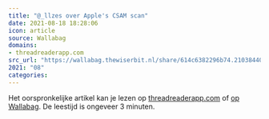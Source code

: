 ```yaml
---
title: "@_llzes over Apple's CSAM scan"
date: 2021-08-18 18:28:06
icon: article
source: Wallabag
domains:
- threadreaderapp.com
src_url: "https://wallabag.thewiserbit.nl/share/614c6382296b74.21038440"
2021: "08"
categories:
---
```

Het oorspronkelijke artikel kan je lezen op [threadreaderapp.com](https://threadreaderapp.com/thread/1423876440794091520.html) of [op Wallabag](https://wallabag.thewiserbit.nl/share/614c6382296b74.21038440). De leestijd is ongeveer 3 minuten.